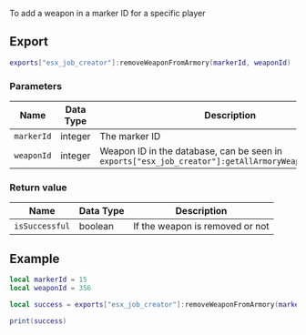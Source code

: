 

To add a weapon in a marker ID for a specific player

## Export
``` lua
exports["esx_job_creator"]:removeWeaponFromArmory(markerId, weaponId)
```

### Parameters

| Name    | Data Type | Description                 |
| -                 | -         | -                 |
| `markerId`        | integer   | The marker ID     |
| `weaponId`| integer    | Weapon ID in the database, can be seen in ``` exports["esx_job_creator"]:getAllArmoryWeapons(markerId) ``` |

### Return value
| Name              | Data Type | Description                                   |
| -                 | -         | -                                             |
| `isSuccessful`   | boolean     | If the weapon is removed or not   |

## Example
``` lua
local markerId = 15
local weaponId = 356

local success = exports["esx_job_creator"]:removeWeaponFromArmory(markerId, weaponId)

print(success)
```